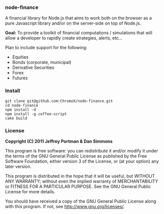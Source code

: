 ### node-finance

A financial library for Node.js that aims to work both on the browser as a pure Javascript library and/or on the server-side on top of Node.js.

**Goal:** To provide a toolkit of financial computations / simulations that will allow a developer to rapidly create strategies, alerts, etc...

Plan to include support for the following:

* Equities
* Bonds (corporate, municipal)
* Derivative Securities
* Forex
* Futures

### Install
	git clone git@github.com:ChromoX/node-finance.git
	cd node-finance
	npm install -d
	npm install -g coffee-script
	cake build

### License
**Copyright (C) 2011 Jeffrey Portman & Dan Simmons**

This program is free software: you can redistribute it and/or modify
it under the terms of the GNU General Public License as published by
the Free Software Foundation, either version 3 of the License, or
(at your option) any later version.

This program is distributed in the hope that it will be useful,
but WITHOUT ANY WARRANTY; without even the implied warranty of
MERCHANTABILITY or FITNESS FOR A PARTICULAR PURPOSE.  See the
GNU General Public License for more details.

You should have received a copy of the GNU General Public License
along with this program.  If not, see <http://www.gnu.org/licenses/>.
